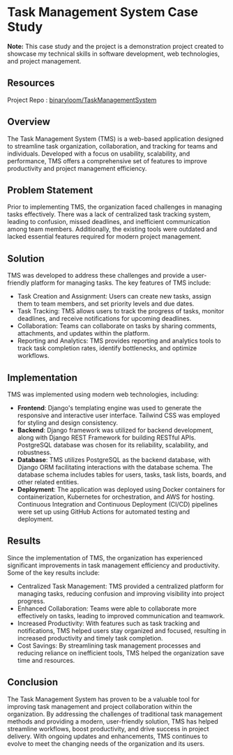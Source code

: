 # Task Management System Case Study

**Note:** This case study and the project is a demonstration project created to showcase my technical skills in software development, web technologies, and project management.

## Resources

Project Repo : [binaryloom/TaskManagementSystem](https://github.com/binaryloom/TaskManagementSystem)

## Overview

The Task Management System (TMS) is a web-based application designed to streamline task organization, collaboration, and tracking for teams and individuals. Developed with a focus on usability, scalability, and performance, TMS offers a comprehensive set of features to improve productivity and project management efficiency.

## Problem Statement

Prior to implementing TMS, the organization faced challenges in managing tasks effectively. There was a lack of centralized task tracking system, leading to confusion, missed deadlines, and inefficient communication among team members. Additionally, the existing tools were outdated and lacked essential features required for modern project management.

## Solution

TMS was developed to address these challenges and provide a user-friendly platform for managing tasks. The key features of TMS include:

- Task Creation and Assignment: Users can create new tasks, assign them to team members, and set priority levels and due dates.
- Task Tracking: TMS allows users to track the progress of tasks, monitor deadlines, and receive notifications for upcoming deadlines.
- Collaboration: Teams can collaborate on tasks by sharing comments, attachments, and updates within the platform.
- Reporting and Analytics: TMS provides reporting and analytics tools to track task completion rates, identify bottlenecks, and optimize workflows.

## Implementation

TMS was implemented using modern web technologies, including:

- **Frontend**: Django's templating engine was used to generate the responsive and interactive user interface. Tailwind CSS was employed for styling and design consistency.
- **Backend**: Django framework was utilized for backend development, along with Django REST Framework for building RESTful APIs. PostgreSQL database was chosen for its reliability, scalability, and robustness.
- **Database**: TMS utilizes PostgreSQL as the backend database, with Django ORM facilitating interactions with the database schema. The database schema includes tables for users, tasks, task lists, boards, and other related entities.
- **Deployment**: The application was deployed using Docker containers for containerization, Kubernetes for orchestration, and AWS for hosting. Continuous Integration and Continuous Deployment (CI/CD) pipelines were set up using GitHub Actions for automated testing and deployment.

## Results

Since the implementation of TMS, the organization has experienced significant improvements in task management efficiency and productivity. Some of the key results include:

- Centralized Task Management: TMS provided a centralized platform for managing tasks, reducing confusion and improving visibility into project progress.
- Enhanced Collaboration: Teams were able to collaborate more effectively on tasks, leading to improved communication and teamwork.
- Increased Productivity: With features such as task tracking and notifications, TMS helped users stay organized and focused, resulting in increased productivity and timely task completion.
- Cost Savings: By streamlining task management processes and reducing reliance on inefficient tools, TMS helped the organization save time and resources.

## Conclusion

The Task Management System has proven to be a valuable tool for improving task management and project collaboration within the organization. By addressing the challenges of traditional task management methods and providing a modern, user-friendly solution, TMS has helped streamline workflows, boost productivity, and drive success in project delivery. With ongoing updates and enhancements, TMS continues to evolve to meet the changing needs of the organization and its users.
